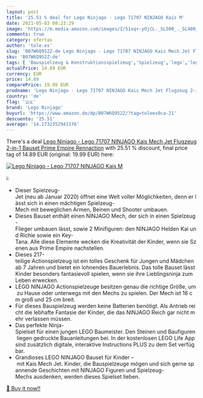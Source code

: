 ```yaml
---
layout: post
title: '25.51 % deal for Lego Ninjago - Lego 71707 NINJAGO Kais M'
date: 2021-05-03 08:23:29
image: 'https://m.media-amazon.com/images/I/51xq+-yOjCL._SL500_._SL400_.jpg'
comments: true
category: ofertas
author: 'tole.es'
slug: 'B07W6Q952Z-de Lego Ninjago - Lego 71707 NINJAGO Kais Mech Jet Flugzeug...'
sku: 'B07W6Q952Z-de'
tags: [ 'Bauspielzeug & Konstruktionsspielzeug','Spielzeug','lego','lego ninjago', ]
actualPrice: 14.89 EUR
currency: EUR
price: 14.89
comparePrice: 19.99 EUR
prodname: 'Lego Ninjago - Lego 71707 NINJAGO Kais Mech Jet Flugzeug 2-in-1 Bauset  Prime Empire Rennaction'
country: 'de'
flag: '🇩🇪'
brand: 'Lego Ninjago'
buyurl: 'https://www.amazon.de/dp/B07W6Q952Z/?tag=tolees0ca-21'
descuento: '25.51'
average: '14.1732352941176'
---
```


There's a deal [Lego Ninjago - Lego 71707 NINJAGO Kais Mech Jet Flugzeug 2-in-1 Bauset  Prime Empire Rennaction](https://www.amazon.de/dp/B07W6Q952Z/?tag=tolees0ca-21)  with  25.51 % discount, final price tag of  14.89 EUR (original: 19.99 EUR) here:

[![Lego Ninjago - Lego 71707 NINJAGO Kais M](https://m.media-amazon.com/images/I/51xq+-yOjCL._SL500_._SL400_.jpg)](https://www.amazon.de/dp/B07W6Q952Z/?tag=tolees0ca-21)

ℹ️:

- Dieser Spielzeug-Jet (neu ab Januar 2020) öffnet eine Welt voller Möglichkeiten, denn er lässt sich in einen mächtigen Spielzeug-Mech mit beweglichen Armen, Beinen und Shooter umbauen.
- Dieses Bauset enthält einen NINJAGO Mech, der sich in einen Spielzeug-Flieger umbauen lässt, sowie 2 Minifiguren: den NINJAGO Helden Kai und Richie sowie ein Key-Tana. Alle diese Elemente wecken die Kreativität der Kinder, wenn sie Szenen aus Prime Empire nachstellen.
- Dieses 217-teilige Actionspielzeug ist ein tolles Geschenk für Jungen und Mädchen ab 7 Jahren und bietet ein lohnendes Bauerlebnis. Das tolle Bauset lässt Kinder besonders fantasievoll spielen, wenn sie ihre Lieblingsninja zum Leben erwecken.
- LEGO NINJAGO Actionspielzeuge besitzen genau die richtige Größe, um zu Hause oder unterwegs mit den Mechs zu spielen. Der Mech ist 16 cm groß und 25 cm breit.
- Für dieses Bauspielzeug werden keine Batterien benötigt. Als Antrieb reicht die lebhafte Fantasie der Kinder, die das NINJAGO Reich gar nicht mehr verlassen müssen.
- Das perfekte Ninja-Spielset für einen jungen LEGO Baumeister. Den Steinen und Baufiguren liegen gedruckte Bauanleitungen bei. In der kostenlosen LEGO Life App sind zusätzlich digitale, interaktive Instructions PLUS zu dem Set verfügbar.
- Grandioses LEGO NINJAGO Bauset für Kinder – mit Kais Mech Jet. Kinder, die Bauspielzeuge mögen und sich gerne spannende Geschichten mit NINJAGO Figuren und Spielzeug-Mechs ausdenken, werden dieses Spielset lieben.

[🛒 Buy it now!!](https://www.amazon.de/dp/B07W6Q952Z/?tag=tolees0ca-21)
